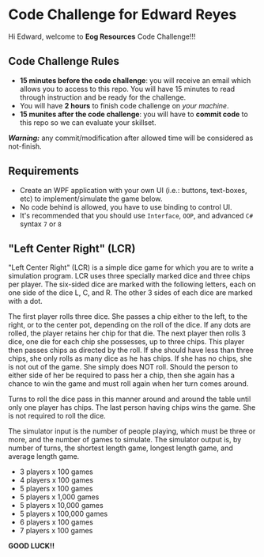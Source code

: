 # Code Challenge for Edward Reyes

Hi Edward, welcome to **Eog Resources** Code Challenge!!!

## Code Challenge Rules
- **15 minutes before the code challenge**: you will receive an email which allows you to access to this repo. You will have 15 minutes to read through instruction and be ready for the challenge.
- You will have **2 hours** to finish code challenge on _your machine_.
- **15 munites after the code challenge**: you will have to **commit code** to this repo so we can evaluate your skillset.

_**Warning:**_ any commit/modification after allowed time will be considered as not-finish.

## Requirements
- Create an WPF application with your own UI (i.e.: buttons, text-boxes, etc) to implement/simulate the game below.
- No code behind is allowed, you have to use binding to control UI.
- It's recommended that you should use `Interface`, `OOP`, and advanced `C#` syntax `7` or `8`

## "Left Center Right" (LCR)

"Left Center Right" (LCR) is a simple dice game for which you are to write a simulation program. LCR uses three specially marked dice and three chips per player. The six-sided dice are marked with the following letters, each on one side of the dice L, C, and R. The other 3 sides of each dice are marked with a dot.

The first player rolls three dice. She passes a chip either to the left, to the right, or to the center pot, depending on the roll of the dice. If any dots are rolled, the player retains her chip for that die. The next player then rolls 3 dice, one die for each chip she possesses, up to three chips. This player then passes chips as directed by the roll. If she should have less than three chips, she only rolls as many dice as he has chips. If she has no chips, she is not out of the game. She simply does NOT roll. Should the person to either side of her be required to pass her a chip, then she again has a chance to win the game and must roll again when her turn comes around.

Turns to roll the dice pass in this manner around and around the table until only one player has chips. The last person having chips wins the game. She is not required to roll the dice.

The simulator input is the number of people playing, which must be three or more, and the number of games to simulate.  The simulator output is, by number of turns, the shortest length game, longest length game, and average length game.
- 3 players x 100 games
- 4 players x 100 games 
- 5 players x 100 games
- 5 players x 1,000 games
- 5 players x 10,000 games
- 5 players x 100,000 games
- 6 players x 100 games
- 7 players x 100 games

**GOOD LUCK!!**
